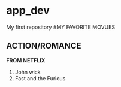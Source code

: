 # app_dev
My first repository
#MY FAVORITE MOVUES
## ACTION/ROMANCE

**FROM NETFLIX**
1. John wick   
2. Fast and the Furious

   
